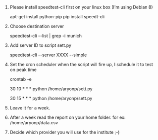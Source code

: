 1. Please install speedtest-cli first on your linux box (I'm using Debian 8)

	apt-get install python-pip
	pip install speedt-cli

2. Choose destination server

	speedtest-cli --list | grep -i munich

3. Add server ID to script sett.py

	speedtest-cli --server XXXX --simple

4. Set the cron scheduler when the script will fire up, I schedule it to test on peak time

	crontab -e

	30 10 * * * python /home/aryonp/sett.py 

	30 15 * * * python /home/aryonp/sett.py 

5. Leave it for a week.

6. After a week read the report on your home folder. for ex: /home/aryonp/data.csv

7. Decide which provider you will use for the institute ;-)